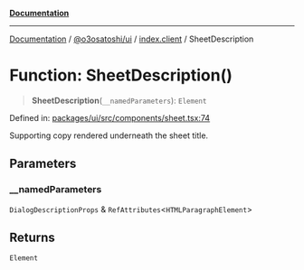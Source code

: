 [**Documentation**](../../../../README.md)

***

[Documentation](../../../../README.md) / [@o3osatoshi/ui](../../README.md) / [index.client](../README.md) / SheetDescription

# Function: SheetDescription()

> **SheetDescription**(`__namedParameters`): `Element`

Defined in: [packages/ui/src/components/sheet.tsx:74](https://github.com/o3osatoshi/experiment/blob/67ff251451cab829206391b718d971ec20ce4dfb/packages/ui/src/components/sheet.tsx#L74)

Supporting copy rendered underneath the sheet title.

## Parameters

### \_\_namedParameters

`DialogDescriptionProps` & `RefAttributes`\<`HTMLParagraphElement`\>

## Returns

`Element`
